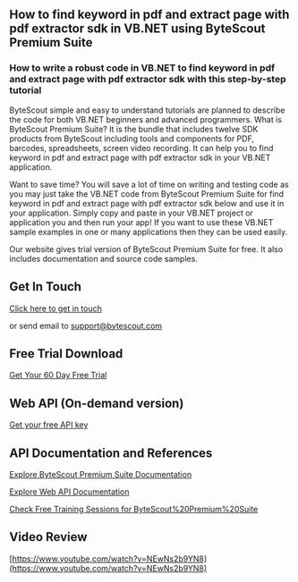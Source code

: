 ## How to find keyword in pdf and extract page with pdf extractor sdk in VB.NET using ByteScout Premium Suite

### How to write a robust code in VB.NET to find keyword in pdf and extract page with pdf extractor sdk with this step-by-step tutorial

ByteScout simple and easy to understand tutorials are planned to describe the code for both VB.NET beginners and advanced programmers. What is ByteScout Premium Suite? It is the bundle that includes twelve SDK products from ByteScout including tools and components for PDF, barcodes, spreadsheets, screen video recording. It can help you to find keyword in pdf and extract page with pdf extractor sdk in your VB.NET application.

Want to save time? You will save a lot of time on writing and testing code as you may just take the VB.NET code from ByteScout Premium Suite for find keyword in pdf and extract page with pdf extractor sdk below and use it in your application.  Simply copy and paste in your VB.NET project or application you and then run your app! If you want to use these VB.NET sample examples in one or many applications then they can be used easily.

Our website gives trial version of ByteScout Premium Suite for free. It also includes documentation and source code samples.

## Get In Touch

[Click here to get in touch](https://bytescout.zendesk.com/hc/en-us/requests/new?subject=ByteScout%20Premium%20Suite%20Question)

or send email to [support@bytescout.com](mailto:support@bytescout.com?subject=ByteScout%20Premium%20Suite%20Question) 

## Free Trial Download

[Get Your 60 Day Free Trial](https://bytescout.com/download/web-installer?utm_source=github-readme)

## Web API (On-demand version)

[Get your free API key](https://pdf.co/documentation/api?utm_source=github-readme)

## API Documentation and References

[Explore ByteScout Premium Suite Documentation](https://bytescout.com/documentation/index.html?utm_source=github-readme)

[Explore Web API Documentation](https://pdf.co/documentation/api?utm_source=github-readme)

[Check Free Training Sessions for ByteScout%20Premium%20Suite](https://academy.bytescout.com/)

## Video Review

[https://www.youtube.com/watch?v=NEwNs2b9YN8](https://www.youtube.com/watch?v=NEwNs2b9YN8)
